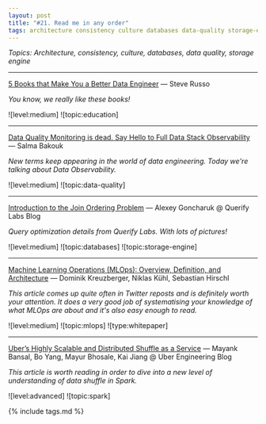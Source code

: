```yaml
---
layout: post
title: "#21. Read me in any order"
tags: architecture consistency culture databases data-quality storage-engine
---
```


*Topics: Architecture, consistency, culture, databases, data quality, storage engine*

<!--cut-->

---

[5 Books that Make You a Better Data Engineer](https://medium.com/@sjrusso/5-books-that-make-you-a-better-data-engineer-5c8c9b24aff8) — Steve Russo

*You know, we really like these books!*

![level:medium] ![topic:education]

---

[Data Quality Monitoring is dead. Say Hello to Full Data Stack Observability](https://medium.com/@salmabakouk/data-quality-monitoring-is-dead-say-hello-to-full-data-stack-observability-f73cac27ea52) — Salma Bakouk

*New terms keep appearing in the world of data engineering. Today we're talking about Data Observability.*

![level:medium] ![topic:data-quality]

---

[Introduction to the Join Ordering Problem](https://www.querifylabs.com/blog/introduction-to-the-join-ordering-problem) — Alexey Goncharuk @ Querify Labs Blog

*Query optimization details from Querify Labs. With lots of pictures!*

![level:medium] ![topic:databases] ![topic:storage-engine]

---

[Machine Learning Operations (MLOps): Overview, Definition, and Architecture](https://arxiv.org/pdf/2205.02302.pdf) — Dominik Kreuzberger, Niklas Kühl, Sebastian Hirschl

*This article comes up quite often in Twitter reposts and is definitely worth your attention. It does a very good job of systematising your knowledge of what MLOps are about and it's also easy enough to read.*

![level:medium] ![topic:mlops] ![type:whitepaper]

---

[Uber’s Highly Scalable and Distributed Shuffle as a Service](https://eng.uber.com/ubers-highly-scalable-and-distributed-shuffle-as-a-service/) — Mayank Bansal, Bo Yang, Mayur Bhosale, Kai Jiang @ Uber Engineering Blog

*This article is worth reading in order to dive into a new level of understanding of data shuffle in Spark.*

![level:advanced] ![topic:spark]

{% include tags.md %}
